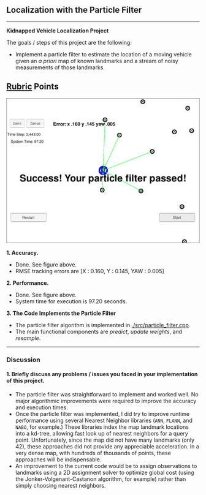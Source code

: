 ## Localization with the Particle Filter
---

**Kidnapped Vehicle Localization Project**

The goals / steps of this project are the following:

* Implement a particle filter to estimate the location of a moving vehicle given an *a priori* map of known landmarks and a stream of noisy measurements of those landmarks.

[//]: # "Image References"
[image1]: ./particlefilter.png
## [Rubric](https://review.udacity.com/#!/rubrics/513/view) Points
![alt text][image1]

**1. Accuracy.**

- Done.  See figure above.
- RMSE tracking errors are [X : 0.160, Y : 0.145, YAW : 0.005]

**2. Performance.**

- Done.  See figure above.
- System time for execution is 97.20 seconds.

**3. The Code Implements the Particle Filter**

* The particle filter algorithm is implemented in [./src/particle_filter.cpp](./src/particle_filter.cpp).
* The main functional components are *predict*, *update weights*, and *resample*.

---

### Discussion

#### 1. Briefly discuss any problems / issues you faced in your implementation of this project.  

* The particle filter was straightforward to implement and worked well.  No major algorithmic improvements were required to improve the accuracy and execution times.
* Once the particle filter was implemented, I did try to improve runtime performance using several Nearest Neighbor libraries (`ANN`, `FLANN`,  and `NABO`, for example.)  These libraries index the map landmark locations into a kd-tree, allowing fast look up of nearest neighbors for a query point. Unfortunately, since the map did not have many landmarks (only 42), these approaches did not provide any appreciable acceleration.  In a very dense map, with hundreds of thousands of points, these approaches will be indispensable.
* An improvement to the current code would be to assign observations to landmarks using a 2D assignment solver to optimize global cost (using the Jonker-Volgenant-Castanon algorithm, for example) rather than simply choosing nearest neighbors.


